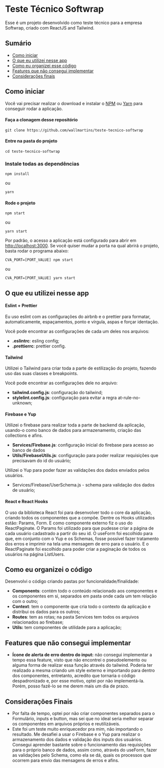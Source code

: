# Teste Técnico Softwrap

Esse é um projeto desenvolvido como teste técnico para a empresa Softwrap, criado com ReactJS and Tailwind.

## Sumário

- [Como iniciar](#como-iniciar)
- [O que eu utilizei nesse app](#o-que-eu-utilizei-nesse-app)
- [Como eu organizei esse código](#como-eu-organizei-esse-codigo)
- [Features que não consegui implementar](#bugs-e-features-que-nao-consegui-implementar)
- [Considerações finais](#consideracoes-finais)

## Como iniciar

Você vai precisar realizar o download e instalar o [NPM](https://nodejs.org/en/) ou [Yarn](https://yarnpkg.com/pt-BR/) para conseguir rodar a aplicação.

#### Faça a clonagem desse repositório

`git clone https://github.com/wallmartins/teste-tecnico-softwrap`

#### Entre na pasta do projeto

`cd teste-tecnico-softwrap`

### Instale todas as dependências

`npm install`

ou

`yarn`

#### Rode o projeto

`npm start `

ou

`yarn start`

Por padrão, o acesso a aplicação está configurado para abrir em [http://localhost:3000](). Se você quiser mudar a porta na qual abrirá o projeto, basta rodar o programa abaixo:

`CVA_PORT=[PORT_VALUE] npm start`

ou

`CVA_PORT=[PORT_VALUE] yarn start`

## O que eu utilizei nesse app

#### Eslint + Prettier

Eu uso eslint com as configurações do airbnb e o prettier para formatar, automaticamente, espaçamentos, ponto e vírgula, aspas e forçar identação.

Você pode encontrar as configurações de cada um deles nos arquivos:

- **.eslintrc**: esling config;
- **.prettierrc**: prettier config.

#### Tailwind

Utilizei o Tailwind para criar toda a parte de estilização do projeto, fazendo uso das suas classes e breakpoints.

Você pode encontrar as configurações dele no arquivo:

- **tailwind.config.js**: configuração do tailwind;
- **stylelint.config.js**: configuração para evitar a regra at-rule-no-unknown;

#### Firebase e Yup

Utilizei o firebase para realizar toda a parte de backend da aplicação, usando-o como banco de dados para armazenamento, criação das collections e afins.

- **Services/Firebase.js**: configuração inicial do firebase para acesso ao banco de dados
- **Utils/FirebaseUtils.js**: configuração para poder realizar requisições que precisavam do id do usuário;

Utilizei o Yup para poder fazer as validações dos dados enviados pelos usuários.

- Services/Firebase/UserSchema.js - schema para validação dos dados de usuário;

#### React e React Hooks

O uso da biblioteca React foi para desenvolver todo o core da aplicação, criando todos os componentes que a compõe. Dentre os Hooks utilizados estão: Params, Form. E como componente externo fiz o uso do ReactPaginate. O Params foi utilizado para que pudesse criar a página de cada usuário cadastrado a partir do seu id. O useForm foi escolhido para que, em conjunto com o Yup e os Schemas, fosse possível fazer tratamento dos erros e imprimir na tela uma mensagem de erro para o usuário. E o ReactPaginate foi escolhido para poder criar a paginação de todos os usuários na página ListUsers.

## Como eu organizei o código

Desenvolvi o código criando pastas por funcionalidade/finalidade:

- **Components**: contém todo o conteúdo relacionado aos componentes e os componentes em si, separados em pasta onde cada um tem relação com o outro;
- **Context**: tem o componente que cria todo o contexto da aplicação e distribui os dados para os outros;
- **Routes**: tem as rotas; na pasta Services tem todos os arquivos relacionados ao firebase;
- **Utils:** tem componentes de utilidade para a aplicação;

## Features que não consegui implementar

- **Ícone de alerta de erro dentro do input:** não consegui implementar a tempo essa feature, visto que não encontrei o pseudoelemento ou alguma forma de realizar essa função através do tailwind. Poderia ter realizado a mesma criando um style externo e importando para dentro dos componentes, entretanto, acredito que tornaria o código despadronizado e, por esse motivo, optei por não implementá-la. Porém, posso fazê-lo se me derem mais um dia de prazo.

## Considerações Finais

- Por falta de tempo, optei por não criar componentes separados para o Formulário, inputs e button, mas sei que no ideal seria melhor separar os componentes em arquivos próprios e reutilizáveis.
- Este foi um teste muito enriquecedor pra mim, não importando o resultado. Me desafiei a usar o Firebase e o Yup para realizar o armazenamento dos dados e validação dos inputs dos usuários. Consegui aprender bastante sobre o funcionamento das requisições para o próprio banco de dados, assim como, através do useForm, fazer as validações pelo Schema, como ela se dá, quais os processos que ocorrem para envio das mensagens de erros e afins.
